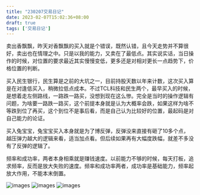 ```yaml
---
title: "230207交易日记"
date: 2023-02-07T15:02:36+08:00
draft: true
tags: ['交易日记']
---
```


卖出香飘飘，昨天对香飘飘的买入就是个错误，既然认错，且今天走势并不算很好，卖出也在情理之中。只是以我的能力，又卖在了最低点。其实说实话，当日操作的时候，对位置的要求最近其实慢慢变低，更多还是对相对更长一点趋势下，价格位置的判断。

买入民生银行，民生算是之前的大坑之一，目前持股天数以年来计数，这次买入算是在对逢低买入，稍微拉低点成本。不过TCL科技和民生两个，最早买入的时候，是想着走左侧路线，一路跌一路买，没想到现在这么惨。完全是当时的操作逻辑有问题，为啥要一路跌一路买，这个前提本身就是认为大概率会跌，如果这样为啥不等跌到位了再买，这个到位不是事后看，而是自己认为比较好的位置，最起码是对自己能力的论证。

买入兔宝宝，兔宝宝买入本身就是为了博反弹，反弹没来直接有砸了10多个点，越压弹力越大的逻辑来看，适当加点看。但后续如果再有大幅度跌幅，就差不多没有了反弹的逻辑了。

频率和成功率，两者本身相乘就是赚钱速度。以前能力不够的时候，每天打板，追求频率，反而是放大失败的速度。频率和成功率两者，成功率是基础能力，频率起放大作用，不能本末倒置。

![images](/images/230207/IMG_1378.jpg)
![images](/images/230207/IMG_1379.jpg)
![images](/images/230207/IMG_1380.jpg)
